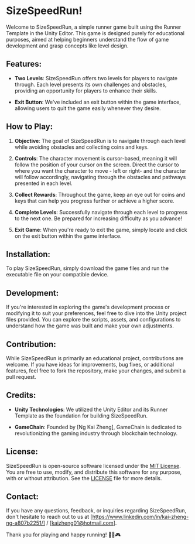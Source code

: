 # SizeSpeedRun!

Welcome to SizeSpeedRun, a simple runner game built using the Runner Template in the Unity Editor. This game is designed purely for educational purposes, aimed at helping beginners understand the flow of game development and grasp concepts like level design.

## Features:

- **Two Levels**: SizeSpeedRun offers two levels for players to navigate through. Each level presents its own challenges and obstacles, providing an opportunity for players to enhance their skills.
  
- **Exit Button**: We've included an exit button within the game interface, allowing users to quit the game easily whenever they desire.

## How to Play:

1. **Objective**: The goal of SizeSpeedRun is to navigate through each level while avoiding obstacles and collecting coins and keys.
   
2. **Controls**: The character movement is cursor-based, meaning it will follow the position of your cursor on the screen. Direct the cursor to where you want the character to move - left or right- and the character will follow accordingly, navigating through the obstacles and pathways presented in each level.

3. **Collect Rewards**: Throughout the game, keep an eye out for coins and keys that can help you progress further or achieve a higher score.

4. **Complete Levels**: Successfully navigate through each level to progress to the next one. Be prepared for increasing difficulty as you advance!

5. **Exit Game**: When you're ready to exit the game, simply locate and click on the exit button within the game interface.

## Installation:

To play SizeSpeedRun, simply download the game files and run the executable file on your compatible device.

## Development:

If you're interested in exploring the game's development process or modifying it to suit your preferences, feel free to dive into the Unity project files provided. You can explore the scripts, assets, and configurations to understand how the game was built and make your own adjustments.

## Contribution:

While SizeSpeedRun is primarily an educational project, contributions are welcome. If you have ideas for improvements, bug fixes, or additional features, feel free to fork the repository, make your changes, and submit a pull request.

## Credits:

- **Unity Technologies**: We utilized the Unity Editor and its Runner Template as the foundation for building SizeSpeedRun.
  
- **GameChain**: Founded by [Ng Kai Zheng], GameChain is dedicated to revolutionizing the gaming industry through blockchain technology.

## License:

SizeSpeedRun is open-source software licensed under the [MIT License](https://opensource.org/licenses/MIT). You are free to use, modify, and distribute this software for any purpose, with or without attribution. See the [LICENSE](LICENSE) file for more details.

## Contact:

If you have any questions, feedback, or inquiries regarding SizeSpeedRun, don't hesitate to reach out to us at [https://www.linkedin.com/in/kai-zheng-ng-a807b2251/] / [kaizheng01@hotmail.com].

Thank you for playing and happy running! 🏃‍♂️🎮
